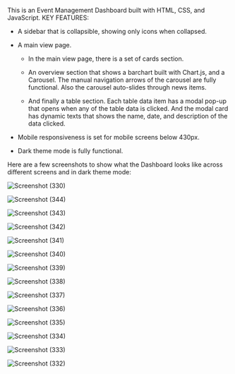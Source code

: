 This is an Event Management Dashboard built with HTML, CSS, and JavaScript.
KEY FEATURES:
* A sidebar that is collapsible, showing only icons when collapsed.

* A main view page.
  - In the main view page, there is a set of cards section.

  - An overview section that shows a barchart built with Chart.js, and a Carousel. The manual navigation arrows of the carousel are fully functional. Also the carousel auto-slides through news items.
  
  - And finally a table section. Each table data item has a modal pop-up that opens when any of the table data is clicked. And the modal card has dynamic texts that shows the name, date, and description of the data clicked.

* Mobile responsiveness is set for mobile screens below 430px.

* Dark theme mode is fully functional.

Here are a few screenshots to show what the Dashboard looks like across different screens and in dark theme mode:

![Screenshot (330)](https://github.com/user-attachments/assets/e8351cd2-dd5f-4050-a49c-b4bab4b50c19)

![Screenshot (344)](https://github.com/user-attachments/assets/2a1e97ae-2a0b-431e-88be-a005c92b018a)

![Screenshot (343)](https://github.com/user-attachments/assets/0a5044f3-dbac-4b8c-903a-168e927cd51c)

![Screenshot (342)](https://github.com/user-attachments/assets/72f477b5-f8d3-4443-b6f7-e0592ad8c90c)

![Screenshot (341)](https://github.com/user-attachments/assets/56a37444-4153-4652-8574-2d7e268e97fb)

![Screenshot (340)](https://github.com/user-attachments/assets/3e7cd17a-2c04-469a-808a-647ca0dfe392)

![Screenshot (339)](https://github.com/user-attachments/assets/43a612aa-b3c8-42ec-abaf-9abd1508d544)

![Screenshot (338)](https://github.com/user-attachments/assets/56fb4708-4ac0-4c55-bf8b-11f5c670f6bc)

![Screenshot (337)](https://github.com/user-attachments/assets/aa68e280-15ed-4fb1-a9fa-9bbf7c3f4ebd)

![Screenshot (336)](https://github.com/user-attachments/assets/d200c329-24f2-4299-a328-da16552b693c)

![Screenshot (335)](https://github.com/user-attachments/assets/a030e5f8-416c-462f-8a69-00fd5e91cd75)

![Screenshot (334)](https://github.com/user-attachments/assets/d043918a-a1e7-448d-894c-36be686791d4)

![Screenshot (333)](https://github.com/user-attachments/assets/70a292b6-b042-451a-9919-591d75a31344)

![Screenshot (332)](https://github.com/user-attachments/assets/09704f69-afb7-4b6d-83fe-46b9d896e153)

